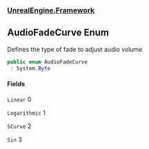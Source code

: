 ### [UnrealEngine.Framework](UnrealEngine_Framework.md 'UnrealEngine.Framework')
## AudioFadeCurve Enum
Defines the type of fade to adjust audio volume  
```csharp
public enum AudioFadeCurve
 : System.Byte
```
#### Fields
<a name='UnrealEngine_Framework_AudioFadeCurve_Linear'></a>
`Linear` 0  
  
<a name='UnrealEngine_Framework_AudioFadeCurve_Logarithmic'></a>
`Logarithmic` 1  
  
<a name='UnrealEngine_Framework_AudioFadeCurve_SCurve'></a>
`SCurve` 2  
  
<a name='UnrealEngine_Framework_AudioFadeCurve_Sin'></a>
`Sin` 3  
  
